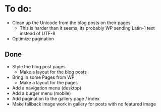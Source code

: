 # To do:

- Clean up the Unicode from the blog posts on their pages
    - This is harder than it seems, its probably WP sending Latin-1 text instead of UTF-8
- Optimize pagination

## Done

- Style the blog post pages
    - Make a layout for the blog posts
- Bring in some Pages from WP
    - Make a layout for the pages
- Add a navigation menu (desktop)
- Add a burger menu (mobile)
- Add pagination to the gallery page / index
- Make fallback image work in gallery for posts with no featured image